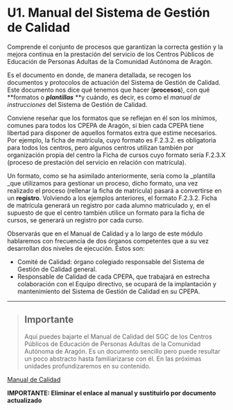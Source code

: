 # U1. Manual del Sistema de Gestión de Calidad

Comprende el conjunto de procesos que garantizan la correcta gestión y la mejora continua en la prestación del servicio de los Centros Públicos de Educación de Personas Adultas de la Comunidad Autónoma de Aragón.

Es el documento en donde, de manera detallada, se recogen los documentos y protocolos de actuación del Sistema de Gestión de Calidad. Este documento nos dice qué tenemos que hacer \(**procesos**\), con qué **formatos o **_**plantillas**_** **y cuándo, es decir, es como el _manual de instrucciones_ del Sistema de Gestión de Calidad.

Conviene reseñar que los formatos que se reflejan en él son los mínimos, comunes para todos los CPEPA de Aragón, si bien cada CPEPA tiene libertad para disponer de aquellos formatos extra que estime necesarios. Por ejemplo, la ficha de matrícula, cuyo formato es F.2.3.2. es obligatoria para todos los centros, pero algunos centros utilizan también por organización propia del centro la Ficha de cursos cuyo formato sería F.2.3.X \(proceso de prestación del servicio en relación con matrícula\).

Un formato, como se ha asimilado anteriormente, sería como la _plantilla _que utilizamos para gestionar un proceso, dicho formato, una vez realizado el proceso \(rellenar la ficha de matrícula\) pasará a convertirse en un **registro**. Volviendo a los ejemplos anteriores, el formato F.2.3.2. Ficha de matrícula generará un registro por cada alumno matriculado y, en el supuesto de que el centro también utilice un formato para la ficha de cursos, se generará un registro por cada curso.

Observarás que en el Manual de Calidad y a lo largo de este módulo hablaremos con frecuencia de dos órganos competentes que a su vez desarrollan dos niveles de ejecución. Éstos son:

* Comité de Calidad: órgano colegiado responsable del Sistema de Gestión de Calidad general.
* Responsable de Calidad de cada CPEPA, que trabajará en estrecha colaboración con el Equipo directivo, se ocupará de la implantación y mantenimiento del Sistema de Gestión de Calidad en su CPEPA.

---

> ## Importante
>
> Aquí puedes bajarte el Manual de Calidad del SGC de los Centros Públicos de Educación de Personas Adultas de la Comunidad Autónoma de Aragón. Es un documento sencillo pero puede resultar un poco abstracto hasta familiarizarse con él. En las próximas unidades profundizaremos en su contenido.

[Manual de Calidad](http://aularagon.catedu.es/materialesaularagon2013/fepa/zips/Modulo_8/Manual_calidad_SGC.doc)

**IMPORTANTE: Eliminar el enlace al manual y sustituirlo por documento actualizado**

